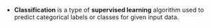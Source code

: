 - **Classification** is a type of **supervised learning** algorithm used to predict categorical labels or classes for given input data.